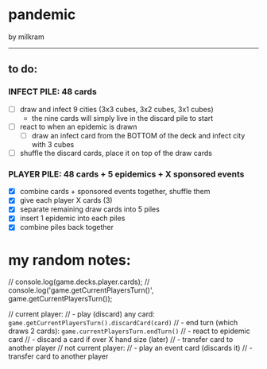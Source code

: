 # pandemic
by milkram

---

## to do:
### INFECT PILE: 48 cards
  - [ ] draw and infect 9 cities (3x3 cubes, 3x2 cubes, 3x1 cubes)
    - the nine cards will simply live in the discard pile to start
  - [ ] react to when an epidemic is drawn
    - [ ] draw an infect card from the BOTTOM of the deck and infect city with 3 cubes
  - [ ] shuffle the discard cards, place it on top of the draw cards
### PLAYER PILE: 48 cards + 5 epidemics + X sponsored events
  - [x] combine cards + sponsored events together, shuffle them
  - [x] give each player X cards (3)
  - [x] separate remaining draw cards into 5 piles
  - [x] insert 1 epidemic into each piles
  - [x] combine piles back together

# my random notes:
// console.log(game.decks.player.cards);
// console.log('game.getCurrentPlayersTurn()', game.getCurrentPlayersTurn());

// current player:
// - play (discard) any card: `game.getCurrentPlayersTurn().discardCard(card)`
// - end turn (which draws 2 cards): `game.currentPlayersTurn.endTurn()`
//   - react to epidemic card
//   - discard a card if over X hand size (later)
// - transfer card to another player
// not current player:
// - play an event card (discards it)
// - transfer card to another player
